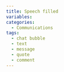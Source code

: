 ```yaml
---
title: Speech filled
variables:
categories:
  - Communications
tags:
  - chat bubble
  - text
  - message
  - quote
  - comment
---
```

